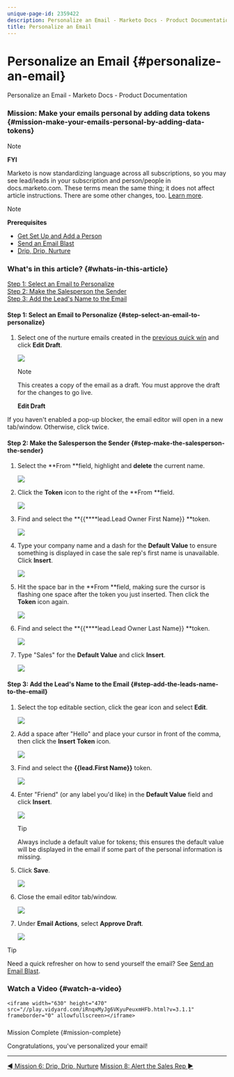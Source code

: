 ```yaml
---
unique-page-id: 2359422
description: Personalize an Email - Marketo Docs - Product Documentation
title: Personalize an Email
---
```


# Personalize an Email {#personalize-an-email}

Personalize an Email - Marketo Docs - Product Documentation

### Mission: Make your emails personal by adding data tokens {#mission-make-your-emails-personal-by-adding-data-tokens}

>[!NOTE]
>
>**FYI**
>
>Marketo is now standardizing language across all subscriptions, so you may see lead/leads in your subscription and person/people in docs.marketo.com. These terms mean the same thing; it does not affect article instructions. There are some other changes, too. [Learn more](http://docs.marketo.com/display/DOCS/Updates+to+Marketo+Terminology).

>[!NOTE]
>
>**Prerequisites**
>
>* [Get Set Up and Add a Person](get-set-up-and-add-a-person.md)
>* [Send an Email Blast](send-an-email.md)
>* [Drip, Drip, Nurture](drip-drip-nurture.md)
>

### What's in this article? {#whats-in-this-article}

[Step 1: Select an Email to Personalize](#step-select-an-email-to-personalize)  
[Step 2: Make the Salesperson the Sender](#step-make-the-salesperson-the-sender)  
[Step 3: Add the Lead's Name to the Email](#step-add-the-leads-name-to-the-email)

#### Step 1: Select an Email to Personalize {#step-select-an-email-to-personalize}

1. Select one of the nurture emails created in the [previous quick win](drip-drip-nurture.md) and click **Edit Draft**.

   ![](assets/one-4.png)

   >[!NOTE]
   >
   >
   >This creates a copy of the email as a draft. You must approve the draft for the changes to go live.

   **Edit Draft**

If you haven't enabled a pop-up blocker, the email editor will open in a new tab/window. Otherwise, click  twice. 

#### Step 2: Make the Salesperson the Sender {#step-make-the-salesperson-the-sender}

1. Select the **From **field, highlight and **delete** the current name.

   ![](assets/two-5.png)

1. Click the **Token** icon to the right of the **From **field.

   ![](assets/three-4.png)

1. Find and select the **{{****lead.Lead Owner First Name}} **token.

   ![](assets/four-3.png)

1. Type your company name and a dash for the **Default Value** to ensure something is displayed in case the sale rep's first name is unavailable. Click **Insert**.

   ![](assets/five-4.png)

1. Hit the space bar in the **From **field, making sure the cursor is flashing one space after the token you just inserted. Then click the **Token** icon again.

   ![](assets/six-4.png)

1. Find and select the **{{****lead.Lead Owner Last Name}} **token.

   ![](assets/seven-5.png)

1. Type "Sales" for the **Default Value** and click **Insert**.

   ![](assets/eight-3.png)

#### Step 3: Add the Lead's Name to the Email {#step-add-the-leads-name-to-the-email}

1. Select the top editable section, click the gear icon and select **Edit**.

   ![](assets/nine-2.png)

1. Add a space after "Hello" and place your cursor in front of the comma, then click the **Insert Token** icon.

   ![](assets/ten-4.png)

1. Find and select the **{{lead.First Name}}** token.

   ![](assets/eleven-4.png)

1. Enter "Friend" (or any label you'd like) in the **Default Value** field and click **Insert**.

   ![](assets/twelve-3.png)

   >[!TIP]
   >
   >Always include a default value for tokens; this ensures the default value will be displayed in the email if some part of the personal information is missing.

1. Click **Save**.

   ![](assets/thirteen-3.png)

1. Close the email editor tab/window.

   ![](assets/fourteen-3.png)

1. Under **Email Actions**, select **Approve Draft**.

   ![](assets/fifteen-3.png)

>[!TIP]
>
>Need a quick refresher on how to send yourself the email? See [Send an Email Blast](send-an-email.md).

### Watch a Video {#watch-a-video}

`<iframe width="630" height="470" src="//play.vidyard.com/iRnqxMyJg6VKyuPeuxmHFb.html?v=3.1.1" frameborder="0" allowfullscreen></iframe>` 

###   
Mission Complete {#mission-complete}

Congratulations, you've personalized your email!

---

[◄ Mission 6: Drip, Drip, Nurture](drip-drip-nurture.md) [Mission 8: Alert the Sales Rep ►](alert-the-sales-rep.md) 